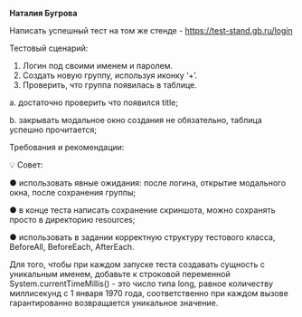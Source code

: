 **Наталия Бугрова**

Написать успешный тест на том же стенде - https://test-stand.gb.ru/login

 Тестовый сценарий:
 1. Логин под своими именем и паролем.
 2. Создать новую группу, используя иконку ‘+’.
 3. Проверить, что группа появилась в таблице.
 
 a. достаточно проверить что появился title;
 
 b. закрывать модальное окно создания не обязательно, таблица успешно прочитается;
 
 Требования и рекомендации:
 
 💡 Совет: 
 
● использовать явные ожидания: после логина, открытие модального окна, после сохранения группы;

● в конце теста написать сохранение скриншота, можно сохранять просто в директорию resources;

● использовать в задании корректную структуру тестового класса, BeforeAll, BeforeEach, AfterEach.

 Для того, чтобы при каждом запуске теста создавать сущность с уникальным именем, добавьте к строковой 
переменной System.currentTimeMillis() - это число типа long, равное количеству миллисекунд с 1 января 
1970 года, соответственно при каждом вызове гарантированно возвращается уникальное значение.
